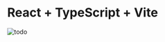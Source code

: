 # React + TypeScript + Vite

![todo](https://github.com/quakelele/react-draggable-todo-list/assets/154896596/7121e5e8-f8ba-4ccc-b65b-3637cfb5ca4b)
